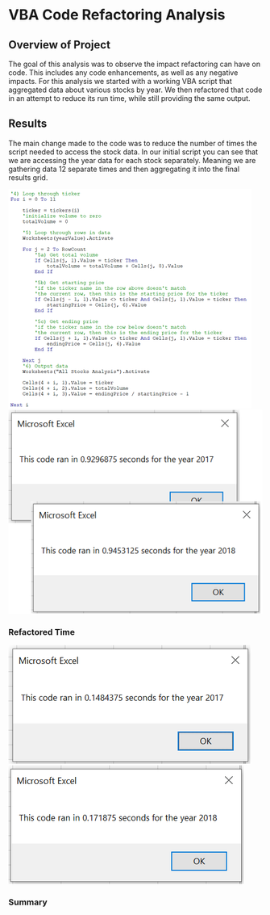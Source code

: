 # VBA Code Refactoring Analysis

## Overview of Project

The goal of this analysis was to observe the impact refactoring can have on code. This includes any code enhancements, as well as any negative impacts. For this analysis we started with a working VBA script that aggregated data about various stocks by year. We then refactored that code in an attempt to reduce its run time, while still providing the same output.

## Results

The main change made to the code was to reduce the number of times the script needed to access the stock data. In our initial script you can see that we are accessing the year data for each stock separately. Meaning we are gathering data 12 separate times and then aggregating it into the final results grid.

<img src="https://raw.githubusercontent.com/xJeris/BC-stock-analysis/main/challenge/resources/VBA_Challenge_OrignalCode.png">

<img src="https://raw.githubusercontent.com/xJeris/BC-stock-analysis/main/challenge/resources/VBA_Challenge_OrignalTimes.png">

### Refactored Time

<img src="https://raw.githubusercontent.com/xJeris/BC-stock-analysis/main/challenge/resources/VBA_Challenge_2017.png">
<img src="https://raw.githubusercontent.com/xJeris/BC-stock-analysis/main/challenge/resources/VBA_Challenge_2018.png">

### Summary



